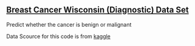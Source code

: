 ## <a href="https://www.kaggle.com/dongjun819/breast-cancer-wisconsin">Breast Cancer Wisconsin (Diagnostic) Data Set</a>
Predict whether the cancer is benign or malignant

Data Scource for this code is from <a href="https://www.kaggle.com/uciml/breast-cancer-wisconsin-data"> kaggle 

